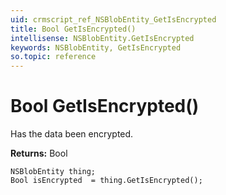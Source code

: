 ```yaml
---
uid: crmscript_ref_NSBlobEntity_GetIsEncrypted
title: Bool GetIsEncrypted()
intellisense: NSBlobEntity.GetIsEncrypted
keywords: NSBlobEntity, GetIsEncrypted
so.topic: reference
---
```


# Bool GetIsEncrypted()

Has the data been encrypted.

**Returns:** Bool

```crmscript
NSBlobEntity thing;
Bool isEncrypted  = thing.GetIsEncrypted();
```

